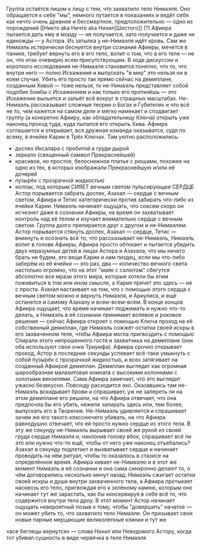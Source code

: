Группа остаётся лицом к лицу с тем, что захватило тело Нимаэля. Оно обращается к себе "мы", немного путается в показаниях и ведёт себя как нечто очень древнее и бессмертное, предположительно — одно из порождений [[Никто aka Ничто aka Нихил|Шестого]] (?)
Афиира пытается дать ему в морду — не получается, зато получается и даже не единожды — у Астора. Из затылка у не-Нимаэля идёт кровь. 
Сам же Нимаэль истерически беснуется внутри сознания Афииры, мечется в панике, требует вернуть его в его тело, вопит о том, что в его теле — не он, что итак очевидно всем присутствующим.
В ходе дискуссии и короткого исследования не-Нимаэля становится понятно, что то, что внутри него — полно Искажения и выпускать "в мир" _это_ нельзя ни в коем случае. Убить его просто так прямо сейчас на демиплане, созданным Хивой — тоже нельзя, тк не-Нимаэль представляет собой подобие бомбы с Искажением и как только его проткнёшь — это Искажение выльется и зальёт всё вокруг в страшных масштабах.
Не-Нимаэль рассказывает сложные теории о Богах и Губителях и что всё не то, чем кажется на самом деле и мягко намекает и сподвигает группу (а конкретно Афииру, как обладательницу Ключа) открыть уже наконец проход туда, куда пытался его открыть Хива. 
Афиира соглашается и открывает, вся дружная команда оказыватся, судя по всему, в ячейке Карии в Трёх Ключах. Там уютно расположились:
- доспех Иксалара с пробитой в груди дырой
- зеркало (священный символ Прекраснейшей)
- красивое, но простое, белоснежное платье с рюшами, похожее на одно из тех, в которых изображали Прекраснейшую и/или её дочерей
- пузырёк с прозрачной жидкостью
- колпак, под которым СИЯЕТ вечным светом пульсирующее СЕРДЦЕ
Астор порывается забрать доспех, Азахал — сердце с вечным светом, Афиира и Тетис категорически против забирать что-либо из ячейки Карии. Нимаэль начинает ощущать, что совсем скоро он исчезнет даже в сознании Афииры, на время он захватывает контроль над её телом и изучает внимательно сердце с вечным светом.
Группа долго препирается друг с другом и не-Нимаэлем:
Астор порывается стянуть доспех, Азахал — сердце, Тетис — вникнуть и осознать всё то, что рассказывает не-Нимаэль, Нимаэль вопит в голове Афииры, Афиира просто обтекает и пытается убедить двух неразумных детей в лицах Астора и Азахала, что мы ничего брать не будем, это вещи Карии и нам пиздец, если мы что-либо заберём из её ячейки — это раз, два — количество вечного света настолько огромно, что на этот "маяк с салютом" сбегутся абсолютно все мрази этого мира, которые хотели бы этим поживиться в том или ином смысле, а Кария прячет это здесь — не с проста. Азахал настаивает на том, что с помощью этого сердца с вечным светом можно и вернуть Нимаэля, и Ариулиса, и ещё останется и самому Азахалу и всем-всем-всем.
В конце концов Афиира ощущает, что время начинает поджимать и нужно что-то делать, а Нимаэль в её сознании принимает волевое и роковое решение — сейчас Афиира откроет с помощью Ключа проход на её собственный демиплан, где Нимаэль сожжёт остатки своей искры в его захваченном теле, чтобы Афиира могла пригвоздить с помощью Спирали этого непрошенного гостя и захватчика на демиплане (они оба используют свои очки Триумфа). Афиира срочно открывает проход, Астор в последние секунды успевает всё-таки умыкнуть с собой пузырёк с прозрачной жидкостью, и всех затягивает на созданный Афиирой демиплан. 
Демиплан выглядит как огромная шарообразная малахитовая комната с высокими колоннами с золотыми вензелями. Сама Афиира замечает, что это выглядит ужасно безвкусно. Повсюду расходится эхо. 
Оказавшись там не-Нимаэль вскидывает брови и спрашивает, уж не запереть ли на этом демиплане его решили, на что Афиира отвечает, что она предпочла бы его убить, нежели запирать здесь или, тем более, выпускать его в Творение. Не-Нимаэль удивляется и спрашивает зачем же его такого класснючего убивать, на что Афиира равнодушно отвечает, что ей просто нужно сердце из этого тела. В эту же секунду не-Нимаэль вырывает своей же рукой из своей груди сердце Нимаэля и, наклонив голову вбок, спрашивает всё ли это или нужно что-то ещё, чтобы от него уже наконец отъебались? Азахал в секунду подлетает и выхватывает сердце и начинает проводить на нём ритуал, чтобы то оказалось в стазисе на определённое время.
Афиира кивает не-Нимаэлю и в этот же момент Нимаэль в её сознании и она сама синхронно делают то, о чём договорились несколько минут назад: Нимаэль сжигает остатки своей искры и души внутри захваченного тела, а Афиира протыкает насквозь его тело, пригвождая его к зелёному камню, которым оно начинает тут же зарастать, как бы консервируя в себе всё то, что содержится внутри тела дроу.
В этот момент Астор начинает ощущать невероятный позыв к тому, чтобы "довершить" начатое — он может _убить_ то, что захватило тело Нимаэля. Он призывает свои новые парные мерцающие великолепные клинки и тут же




«все беглецы вернутся» — слова Нихил или Неведомого Астору, когда тот убивал сущность в виде червячка в теле Нимаэля


